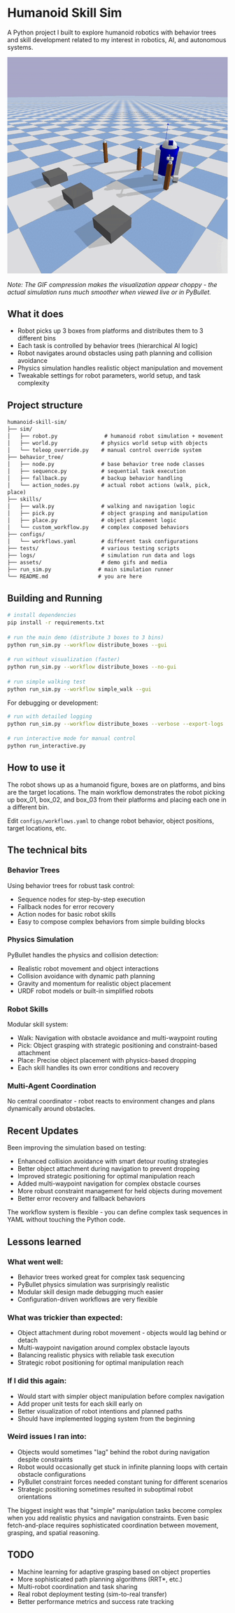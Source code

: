 # Humanoid Skill Sim

A Python project I built to explore humanoid robotics with behavior trees and skill development related to my interest in robotics, AI, and autonomous systems.

![Demo](assets/demo-r2d2.gif)

*Note: The GIF compression makes the visualization appear choppy - the actual simulation runs much smoother when viewed live or in PyBullet.*

## What it does

- Robot picks up 3 boxes from platforms and distributes them to 3 different bins
- Each task is controlled by behavior trees (hierarchical AI logic)
- Robot navigates around obstacles using path planning and collision avoidance
- Physics simulation handles realistic object manipulation and movement
- Tweakable settings for robot parameters, world setup, and task complexity

## Project structure

```
humanoid-skill-sim/
├── sim/
│   ├── robot.py               # humanoid robot simulation + movement
│   ├── world.py              # physics world setup with objects
│   └── teleop_override.py    # manual control override system
├── behavior_tree/
│   ├── node.py               # base behavior tree node classes
│   ├── sequence.py           # sequential task execution
│   ├── fallback.py           # backup behavior handling
│   └── action_nodes.py       # actual robot actions (walk, pick, place)
├── skills/
│   ├── walk.py               # walking and navigation logic
│   ├── pick.py               # object grasping and manipulation
│   ├── place.py              # object placement logic
│   └── custom_workflow.py    # complex composed behaviors
├── configs/
│   └── workflows.yaml        # different task configurations
├── tests/                    # various testing scripts
├── logs/                     # simulation run data and logs
├── assets/                   # demo gifs and media
├── run_sim.py               # main simulation runner
└── README.md                # you are here
```

## Building and Running

```bash
# install dependencies
pip install -r requirements.txt

# run the main demo (distribute 3 boxes to 3 bins)
python run_sim.py --workflow distribute_boxes --gui

# run without visualization (faster)
python run_sim.py --workflow distribute_boxes --no-gui

# run simple walking test
python run_sim.py --workflow simple_walk --gui
```

For debugging or development:
```bash
# run with detailed logging
python run_sim.py --workflow distribute_boxes --verbose --export-logs

# run interactive mode for manual control
python run_interactive.py
```

## How to use it

The robot shows up as a humanoid figure, boxes are on platforms, and bins are the target locations. The main workflow demonstrates the robot picking up box_01, box_02, and box_03 from their platforms and placing each one in a different bin.

Edit `configs/workflows.yaml` to change robot behavior, object positions, target locations, etc.

## The technical bits

### Behavior Trees
Using behavior trees for robust task control:
- Sequence nodes for step-by-step execution
- Fallback nodes for error recovery
- Action nodes for basic robot skills
- Easy to compose complex behaviors from simple building blocks

### Physics Simulation
PyBullet handles the physics and collision detection:
- Realistic robot movement and object interactions
- Collision avoidance with dynamic path planning
- Gravity and momentum for realistic object placement
- URDF robot models or built-in simplified robots

### Robot Skills
Modular skill system:
- Walk: Navigation with obstacle avoidance and multi-waypoint routing
- Pick: Object grasping with strategic positioning and constraint-based attachment
- Place: Precise object placement with physics-based dropping
- Each skill handles its own error conditions and recovery

### Multi-Agent Coordination
No central coordinator - robot reacts to environment changes and plans dynamically around obstacles.

## Recent Updates
Been improving the simulation based on testing:
- Enhanced collision avoidance with smart detour routing strategies
- Better object attachment during navigation to prevent dropping
- Improved strategic positioning for optimal manipulation reach
- Added multi-waypoint navigation for complex obstacle courses
- More robust constraint management for held objects during movement
- Better error recovery and fallback behaviors

The workflow system is flexible - you can define complex task sequences in YAML without touching the Python code.

## Lessons learned

### What went well:
- Behavior trees worked great for complex task sequencing
- PyBullet physics simulation was surprisingly realistic
- Modular skill design made debugging much easier
- Configuration-driven workflows are very flexible

### What was trickier than expected:
- Object attachment during robot movement - objects would lag behind or detach
- Multi-waypoint navigation around complex obstacle layouts
- Balancing realistic physics with reliable task execution
- Strategic robot positioning for optimal manipulation reach

### If I did this again:
- Would start with simpler object manipulation before complex navigation
- Add proper unit tests for each skill early on
- Better visualization of robot intentions and planned paths
- Should have implemented logging system from the beginning

### Weird issues I ran into:
- Objects would sometimes "lag" behind the robot during navigation despite constraints
- Robot would occasionally get stuck in infinite planning loops with certain obstacle configurations
- PyBullet constraint forces needed constant tuning for different scenarios
- Strategic positioning sometimes resulted in suboptimal robot orientations

The biggest insight was that "simple" manipulation tasks become complex when you add realistic physics and navigation constraints. Even basic fetch-and-place requires sophisticated coordination between movement, grasping, and spatial reasoning.

## TODO

- Machine learning for adaptive grasping based on object properties
- More sophisticated path planning algorithms (RRT*, etc.)
- Multi-robot coordination and task sharing
- Real robot deployment testing (sim-to-real transfer)
- Better performance metrics and success rate tracking
